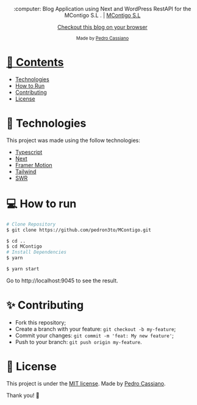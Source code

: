 <p align="center">
   :computer: Blog Application using Next and WordPress RestAPI for the MContigo S.L . | <a href="https://mcontigo.com/">MContigo S.L</a>
</p>

<p align="center">
  <a href="https://mcontigo.vercel.app/">Checkout this blog on your browser</a>
</p>


<div align="center">
  <sub> Made by
    <a href="https://github.com/pedron3to">Pedro Cassiano
  </sub>
</div>

# 📌 Contents

* [Technologies](#rocket-technologies)
* [How to Run](#computer-how-to-run)
* [Contributing](#sparkles-contributing)
* [License](#page_facing_up-license)

# :rocket: Technologies
This project was made using the follow technologies:

* [Typescript](https://www.typescriptlang.org/)
* [Next](https://nextjs.org/)
* [Framer Motion](https://www.framer.com/motion/)
* [Tailwind](https://tailwindcss.com/)
* [SWR](https://swr.vercel.app/)
  

# :computer: How to run

```bash
# Clone Repository
$ git clone https://github.com/pedron3to/MContigo.git
```


```bash
$ cd ..
$ cd MContigo
# Install Dependencies
$ yarn
```

```bash
$ yarn start
```

Go to http://localhost:9045 to see the result.
# :sparkles: Contributing

- Fork this repository;
- Create a branch with your feature: `git checkout -b my-feature`;
- Commit your changes: `git commit -m 'feat: My new feature'`;
- Push to your branch: `git push origin my-feature`.

# :page_facing_up: License

This project is under the [MIT license](./LICENSE).
Made by [Pedro Cassiano](https://www.linkedin.com/in/pedro-cassiano-de-araujo-neto-sartor-70242854/).

Thank you! 🌠

